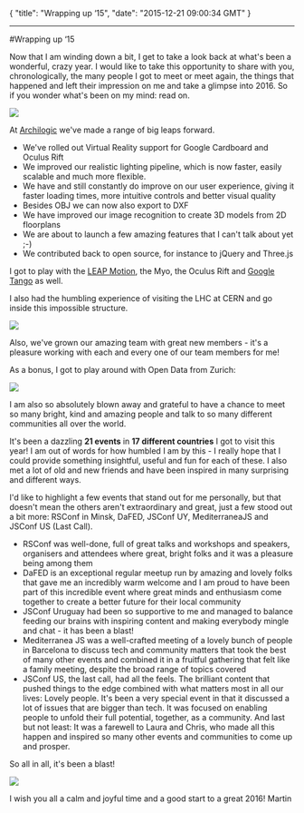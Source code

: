 {
  "title": "Wrapping up ‘15",
  "date": "2015-12-21 09:00:34 GMT"
}

---

#Wrapping up ‘15

Now that I am winding down a bit, I get to take a look back at what's been a wonderful, crazy year. I would like to take this opportunity to share with you, chronologically, the many people I got to meet or meet again, the things that happened and left their impression on me and take a glimpse into 2016. So if you wonder what's been on my mind: read on.

![](http://i.imgur.com/mCIRX7r.gif)

At [Archilogic](http://beta.archilogic.com) we've made a range of big leaps forward. 
* We've rolled out Virtual Reality support for Google Cardboard and Oculus Rift
* We improved our realistic lighting pipeline, which is now faster, easily scalable and much more flexible.
* We have and still constantly do improve on our user experience, giving it faster loading times, more intuitive controls and better visual quality
* Besides OBJ we can now also export to DXF
* We have improved our image recognition to create 3D models from 2D floorplans
* We are about to launch a few amazing features that I can't talk about yet ;-)
* We contributed back to open source, for instance to jQuery and Three.js

I got to play with the [LEAP Motion](https://www.youtube.com/watch?v=0mxAVD8n_P8), the Myo, the Oculus Rift and [Google Tango](https://www.youtube.com/watch?v=XIslXPfvrlE) as well.

I also had the humbling experience of visiting the LHC at CERN and go inside this impossible structure.

![](http://i.imgur.com/8onJq3d.jpg)

Also, we've grown our amazing team with great new members - it's a pleasure working with each and every one of our team members for me!

As a bonus, I got to play around with Open Data from Zurich:

![](http://i.imgur.com/zyrnPW7.gif)

I am also so absolutely blown away and grateful to have a chance to meet so many bright, kind and amazing people and talk to so many different communities all over the world.

It's been a dazzling **21 events** in **17 different countries** I got to visit this year! I am out of words for how humbled I am by this - I really hope that I could provide something insightful, useful and fun for each of these. I also met a lot of old and new friends and have been inspired in many surprising and different ways.

I'd like to highlight a few events that stand out for me personally, but that doesn't mean the others aren't extraordinary and great, just a few stood out a bit more: RSConf in Minsk, DaFED, JSConf UY, MediterraneaJS and JSConf US (Last Call).

* RSConf was well-done, full of great talks and workshops and speakers, organisers and attendees where great, bright folks and it was a pleasure being among them
* DaFED is an exceptional regular meetup run by amazing and lovely folks that gave me an incredibly warm welcome and I am proud to have been part of this incredible event where great minds and enthusiasm come together to create a better future for their local community
* JSConf Uruguay had been so supportive to me and managed to balance feeding our brains with inspiring content and making everybody mingle and chat - it has been a blast!
* Mediterranea JS was a well-crafted meeting of a lovely bunch of people in Barcelona to discuss tech and community matters that took the best of many other events and combined it in a fruitful gathering that felt like a family meeting, despite the broad range of topics covered
* JSConf US, the last call, had all the feels. The brilliant content that pushed things to the edge combined with what matters most in all our lives: Lovely people. It's been a very special event in that it discussed a lot of issues that are bigger than tech. It was focused on enabling people to unfold their full potential, together, as a community. And last but not least: It was a farewell to Laura and Chris, who made all this happen and inspired so many other events and communities to come up and prosper.

So all in all, it's been a blast!

![](https://scontent-frt3-1.xx.fbcdn.net/hphotos-xaf1/v/t1.0-9/10408560_1813524935539207_6155732412690686496_n.jpg?oh=b9d7e6d9c3cc71a96c774624050ea46e&oe=570F0DAF)

I wish you all a calm and joyful time and a good start to a great 2016!
Martin